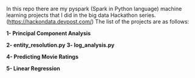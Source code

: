 In this repo there are my pyspark (Spark in Python language) machine learning projects that I did in the big data Hackathon series. (https://hackondata.devpost.com/)
The list of the projects are as follows:

**1- Principal Component Analysis**

**2- entity_resolution.py**
**3- log_analysis.py**

**4- Predicting Movie Ratings**

**5-  Linear Regression**


